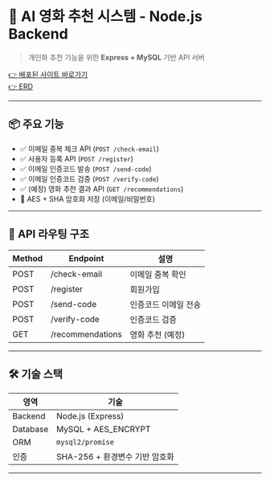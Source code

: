 # 🧠 AI 영화 추천 시스템 - Node.js Backend

> 개인화 추천 기능을 위한 **Express + MySQL** 기반 API 서버

[👉 배포된 사이트 바로가기](https://reco-client-nu.vercel.app/)  
[👉 ERD](https://www.erdcloud.com/d/uCAkSgPD6LHhFkF2Z/)

---

## 📦 주요 기능

- ✅ 이메일 중복 체크 API (`POST /check-email`)
- ✅ 사용자 등록 API (`POST /register`)
- ✅ 이메일 인증코드 발송 (`POST /send-code`)
- ✅ 이메일 인증코드 검증 (`POST /verify-code`)
- ✅ (예정) 영화 추천 결과 API (`GET /recommendations`)
- 🔐 AES + SHA 암호화 저장 (이메일/비밀번호)

---

## 🔗 API 라우팅 구조

| Method | Endpoint         | 설명               |
|--------|------------------|--------------------|
| POST   | /check-email     | 이메일 중복 확인    |
| POST   | /register        | 회원가입           |
| POST   | /send-code       | 인증코드 이메일 전송 |
| POST   | /verify-code     | 인증코드 검증      |
| GET    | /recommendations | 영화 추천 (예정)   |

---

## 🛠 기술 스택

| 영역       | 기술                                |
|------------|-------------------------------------|
| Backend    | Node.js (Express)                  |
| Database   | MySQL + AES_ENCRYPT                |
| ORM        | `mysql2/promise`                   |
| 인증       | SHA-256 + 환경변수 기반 암호화     |

---